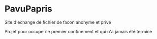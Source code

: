 # PavuPapris
Site d'echange de fichier de facon anonyme et privé

Projet pour occupe rle premier confinement et qui n'a jamais été terminé
